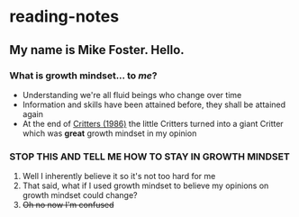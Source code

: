 # reading-notes

## My name is Mike Foster. Hello.

### What is growth mindset... to *me*?

+ Understanding we're all fluid beings who change over time
+ Information and skills have been attained before, they shall be attained again
+ At the end of [Critters (1986)](https://www.imdb.com/title/tt0090887/) the little Critters turned into a giant Critter which was **great** growth mindset in my opinion

### STOP THIS AND TELL ME HOW TO STAY IN GROWTH MINDSET

1. Well I inherently believe it so it's not too hard for me
2. That said, what if I used growth mindset to believe my opinions on growth mindset could change?
3. ~~Oh no now I'm confused~~
